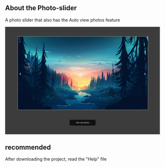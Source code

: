 ## About the Photo-slider

A photo slider that also has the Auto view photos feature

<img align="center" src="Photo-slider.png">

## recommended

After downloading the project, read the "Help" file

